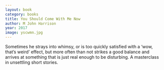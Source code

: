 ```yaml
---
layout: book
category: books
title: You Should Come With Me Now
author: M John Harrison
year: 2017
image: yscwmn.jpg
---
```

Sometimes he strays into whimsy, or is too quickly satisfied with a ‘wow, that’s weird’ effect, but more often than not strikes a good balance and arrives at something that is just real enough to be disturbing.  A masterclass in unsettling short stories.
